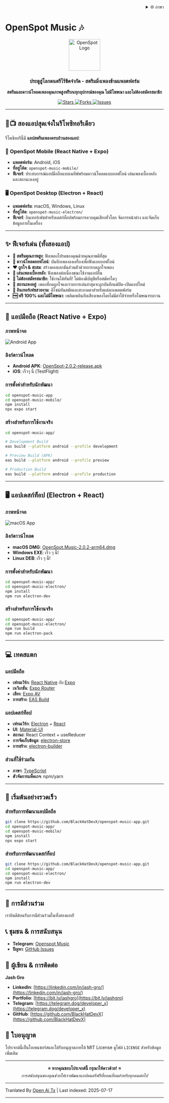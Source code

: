 <div align="right">
  <details>
    <summary >🌐 ภาษา</summary>
    <div>
      <div align="center">
        <a href="https://openaitx.github.io/view.html?user=BlackHatDevX&project=openspot-music-app&lang=en">English</a>
        | <a href="https://openaitx.github.io/view.html?user=BlackHatDevX&project=openspot-music-app&lang=zh-CN">简体中文</a>
        | <a href="https://openaitx.github.io/view.html?user=BlackHatDevX&project=openspot-music-app&lang=zh-TW">繁體中文</a>
        | <a href="https://openaitx.github.io/view.html?user=BlackHatDevX&project=openspot-music-app&lang=ja">日本語</a>
        | <a href="https://openaitx.github.io/view.html?user=BlackHatDevX&project=openspot-music-app&lang=ko">한국어</a>
        | <a href="https://openaitx.github.io/view.html?user=BlackHatDevX&project=openspot-music-app&lang=hi">हिन्दी</a>
        | <a href="https://openaitx.github.io/view.html?user=BlackHatDevX&project=openspot-music-app&lang=th">ไทย</a>
        | <a href="https://openaitx.github.io/view.html?user=BlackHatDevX&project=openspot-music-app&lang=fr">Français</a>
        | <a href="https://openaitx.github.io/view.html?user=BlackHatDevX&project=openspot-music-app&lang=de">Deutsch</a>
        | <a href="https://openaitx.github.io/view.html?user=BlackHatDevX&project=openspot-music-app&lang=es">Español</a>
        | <a href="https://openaitx.github.io/view.html?user=BlackHatDevX&project=openspot-music-app&lang=it">Itapano</a>
        | <a href="https://openaitx.github.io/view.html?user=BlackHatDevX&project=openspot-music-app&lang=ru">Русский</a>
        | <a href="https://openaitx.github.io/view.html?user=BlackHatDevX&project=openspot-music-app&lang=pt">Português</a>
        | <a href="https://openaitx.github.io/view.html?user=BlackHatDevX&project=openspot-music-app&lang=nl">Nederlands</a>
        | <a href="https://openaitx.github.io/view.html?user=BlackHatDevX&project=openspot-music-app&lang=pl">Polski</a>
        | <a href="https://openaitx.github.io/view.html?user=BlackHatDevX&project=openspot-music-app&lang=ar">العربية</a>
        | <a href="https://openaitx.github.io/view.html?user=BlackHatDevX&project=openspot-music-app&lang=fa">فارسی</a>
        | <a href="https://openaitx.github.io/view.html?user=BlackHatDevX&project=openspot-music-app&lang=tr">Türkçe</a>
        | <a href="https://openaitx.github.io/view.html?user=BlackHatDevX&project=openspot-music-app&lang=vi">Tiếng Việt</a>
        | <a href="https://openaitx.github.io/view.html?user=BlackHatDevX&project=openspot-music-app&lang=id">Bahasa Indonesia</a>
      </div>
    </div>
  </details>
</div>

# OpenSpot Music 🎶

<p align="center">
 <img width="100" alt="OpenSpot Logo" src="https://github.com/user-attachments/assets/9f56500d-d950-48c6-a362-bcbc74be88cb" />
</p>

<h3 align="center">ประตูสู่โลกดนตรีไร้ขีดจำกัด - สตรีมมิ่งเพลงข้ามแพลตฟอร์ม</h3>

<p align="center">
  <strong>สตรีมและดาวน์โหลดเพลงคุณภาพสูงฟรีบนทุกอุปกรณ์ของคุณ ไม่มีโฆษณา และไม่ต้องสมัครสมาชิก</strong>
</p>

<p align="center">
  <a href="https://github.com/BlackHatDevX/openspot-music-app/stargazers">
    <img src="https://img.shields.io/github/stars/BlackHatDevX/openspot-music-app?style=for-the-badge&color=ffd700" alt="Stars">
  </a>
  <a href="https://github.com/BlackHatDevX/openspot-music-app/network/members">
    <img src="https://img.shields.io/github/forks/BlackHatDevX/openspot-music-app?style=for-the-badge&color=84b4a3" alt="Forks">
  </a>
  <a href="https://github.com/BlackHatDevX/openspot-music-app/issues">
    <img src="https://img.shields.io/github/issues/BlackHatDevX/openspot-music-app?style=for-the-badge&color=f38ba8" alt="Issues">
  </a>
</p>

---

## 📱📺 สองแอปสุดเจ๋งในรีโพซิทอรีเดียว

รีโพซิทอรีนี้มี **แอปสตรีมเพลงครบถ้วนสองแอป**:

### 🎵 **OpenSpot Mobile** (React Native + Expo)
- **แพลตฟอร์ม**: Android, iOS
- **ที่อยู่โค้ด**: `openspot-music-mobile/`
- **ฟีเจอร์**: ประสบการณ์แอปมือถือแบบเนทีฟพร้อมดาวน์โหลดแบบออฟไลน์ เล่นเพลงเบื้องหลัง และสถานะคงอยู่

### 🖥️ **OpenSpot Desktop** (Electron + React)
- **แพลตฟอร์ม**: macOS, Windows, Linux
- **ที่อยู่โค้ด**: `openspot-music-electron/`
- **ฟีเจอร์**: อินเทอร์เฟซสำหรับเดสก์ท็อปพร้อมการควบคุมเสียงทั่วโลก จัดการหน้าต่าง และจัดเก็บข้อมูลภายในเครื่อง

---

## ✨ ฟีเจอร์เด่น (ทั้งสองแอป)

- **🎵 สตรีมคุณภาพสูง**: ฟังเพลงโปรดของคุณด้วยคุณภาพดีที่สุด
- **💾 ดาวน์โหลดออฟไลน์**: บันทึกเพลงลงเครื่องเพื่อฟังแบบออฟไลน์
- **❤️ ถูกใจ & สะสม**: สร้างคอลเลกชันส่วนตัวด้วยการกดถูกใจเพลง
- **🔄 เล่นเพลงเบื้องหลัง**: ฟังเพลงต่อเนื่องขณะใช้งานแอปอื่น
- **🚫 ไม่ต้องสมัครสมาชิก**: ใช้งานได้ทันที! ไม่ต้องมีบัญชีหรือสมัครใดๆ
- **💾 สถานะคงอยู่**: เพลงที่กดถูกใจและรายการเล่นล่าสุดจะถูกบันทึกแม้ปิด-เปิดแอปใหม่
- **🎨 อินเทอร์เฟซสวยงาม**: ดีไซน์ทันสมัยและสะอาดตาสำหรับแต่ละแพลตฟอร์ม
- **🆓 ฟรี 100% และไม่มีโฆษณา**: เพลิดเพลินกับเสียงเพลงโดยไม่มีค่าใช้จ่ายหรือโฆษณารบกวน

---

## 📱 แอปมือถือ (React Native + Expo)

### ภาพหน้าจอ

![Android App](https://github.com/user-attachments/assets/5a48d1e1-c862-4cea-9d0a-a29606ac5b74)

### ลิงก์ดาวน์โหลด

- **Android APK**: [OpenSpot-2.0.2-release.apk](https://github.com/BlackHatDevX/openspot-music-app/releases/download/v2.0.2/OpenSpot-2.0.2-release.apk)
- **iOS**: เร็วๆ นี้ (TestFlight)

### การตั้งค่าสำหรับนักพัฒนา


```bash
cd openspot-music-app
cd openspot-music-mobile/
npm install
npx expo start
```
### สร้างสำหรับการใช้งานจริง


```bash
cd openspot-music-app/

# Development Build
eas build --platform android --profile development

# Preview Build (APK)
eas build --platform android --profile preview

# Production Build
eas build --platform android --profile production
```
---

## 🖥️ แอปเดสก์ท็อป (Electron + React)

### ภาพหน้าจอ

![macOS App](https://github.com/user-attachments/assets/1cb18d3f-4986-4eb2-9cd2-1b606fbf31db)

### ลิงก์ดาวน์โหลด

- **macOS DMG**: [OpenSpot.Music-2.0.2-arm64.dmg](https://github.com/BlackHatDevX/openspot-music-app/releases/download/v2.0.2/OpenSpot.Music-2.0.2-arm64.dmg)
- **Windows EXE**: เร็ว ๆ นี้!
- **Linux DEB**: เร็ว ๆ นี้!

### การตั้งค่าสำหรับนักพัฒนา


```bash
cd openspot-music-app/
cd openspot-music-electron/
npm install
npm run electron-dev
```
### สร้างสำหรับการใช้งานจริง


```bash
cd openspot-music-app/
cd openspot-music-electron/
npm run build
npm run electron-pack
```
---


## 💻 เทคสแตก

### แอปมือถือ
- **เฟรมเวิร์ก**: [React Native](https://reactnative.dev/) กับ [Expo](https://expo.dev/)
- **เนวิเกชัน**: [Expo Router](https://expo.github.io/router/)
- **เสียง**: [Expo AV](https://docs.expo.dev/versions/latest/sdk/av/)
- **การสร้าง**: [EAS Build](https://docs.expo.dev/build/introduction/)

### แอปเดสก์ท็อป
- **เฟรมเวิร์ก**: [Electron](https://www.electronjs.org/) + [React](https://reactjs.org/)
- **UI**: [Material-UI](https://mui.com/)
- **สถานะ**: React Context + useReducer
- **การจัดเก็บข้อมูล**: [electron-store](https://github.com/sindresorhus/electron-store)
- **การสร้าง**: [electron-builder](https://www.electron.build/)

### ส่วนที่ใช้ร่วมกัน
- **ภาษา**: [TypeScript](https://www.typescriptlang.org/)
- **ตัวจัดการแพ็คเกจ**: npm/yarn

---

## 🚀 เริ่มต้นอย่างรวดเร็ว

### สำหรับการพัฒนาแอปมือถือ

```bash
git clone https://github.com/BlackHatDevX/openspot-music-app.git
cd openspot-music-app/
cd openspot-music-mobile/
npm install
npx expo start
```
### สำหรับการพัฒนาเดสก์ท็อป

```bash
git clone https://github.com/BlackHatDevX/openspot-music-app.git
cd openspot-music-app/
cd openspot-music-electron/
npm install
npm run electron-dev
```
---

## 🤝 การมีส่วนร่วม

เรายินดีต้อนรับการมีส่วนร่วมในทั้งสองแอป!
## 📞 ชุมชน & การสนับสนุน

- **Telegram**: [Openspot Music](https://telegram.dog/Openspot_Music)
- **ปัญหา**: [GitHub Issues](https://github.com/BlackHatDevX/openspot-music-app/issues)

## 👤 ผู้เขียน & การติดต่อ

**Jash Gro**

- **LinkedIn**: [https://linkedin.com/in/jash-gro/](https://linkedin.com/in/jash-gro/)
- **Portfolio**: [https://bit.ly/jashgro](https://bit.ly/jashgro)
- **Telegram**: [https://telegram.dog/deveIoper_x](https://telegram.dog/deveIoper_x)
- **GitHub**: [https://github.com/BlackHatDevX](https://github.com/BlackHatDevX)

## 📄 ใบอนุญาต

โปรเจกต์นี้เป็นโอเพนซอร์สและได้รับอนุญาตภายใต้ MIT License ดูไฟล์ `LICENSE` สำหรับข้อมูลเพิ่มเติม

---

<p align="center">
  <strong>⭐ หากคุณชอบโปรเจกต์นี้ กรุณาให้ดาวด้วย! ⭐</strong>
  <br />
  <em>การสนับสนุนของคุณช่วยให้เราพัฒนาแอปดนตรีฟรีที่ยอดเยี่ยมสำหรับทุกคนต่อไป</em>
</p> 



---

Tranlated By [Open Ai Tx](https://github.com/OpenAiTx/OpenAiTx) | Last indexed: 2025-07-17

---